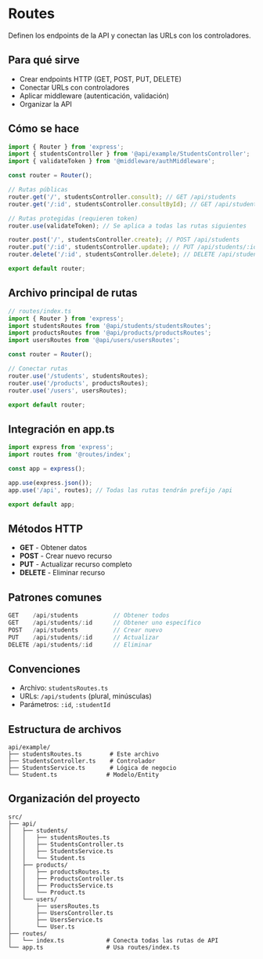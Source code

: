 # Routes

Definen los endpoints de la API y conectan las URLs con los controladores.

## Para qué sirve

- Crear endpoints HTTP (GET, POST, PUT, DELETE)
- Conectar URLs con controladores
- Aplicar middleware (autenticación, validación)
- Organizar la API

## Cómo se hace

```typescript
import { Router } from 'express';
import { studentsController } from '@api/example/StudentsController';
import { validateToken } from '@middleware/authMiddleware';

const router = Router();

// Rutas públicas
router.get('/', studentsController.consult); // GET /api/students
router.get('/:id', studentsController.consultById); // GET /api/students/:id

// Rutas protegidas (requieren token)
router.use(validateToken); // Se aplica a todas las rutas siguientes

router.post('/', studentsController.create); // POST /api/students
router.put('/:id', studentsController.update); // PUT /api/students/:id
router.delete('/:id', studentsController.delete); // DELETE /api/students/:id

export default router;
```

## Archivo principal de rutas

```typescript
// routes/index.ts
import { Router } from 'express';
import studentsRoutes from '@api/students/studentsRoutes';
import productsRoutes from '@api/products/productsRoutes';
import usersRoutes from '@api/users/usersRoutes';

const router = Router();

// Conectar rutas
router.use('/students', studentsRoutes);
router.use('/products', productsRoutes);
router.use('/users', usersRoutes);

export default router;
```

## Integración en app.ts

```typescript
import express from 'express';
import routes from '@routes/index';

const app = express();

app.use(express.json());
app.use('/api', routes); // Todas las rutas tendrán prefijo /api

export default app;
```

## Métodos HTTP

- **GET** - Obtener datos
- **POST** - Crear nuevo recurso
- **PUT** - Actualizar recurso completo
- **DELETE** - Eliminar recurso

## Patrones comunes

```typescript
GET    /api/students          // Obtener todos
GET    /api/students/:id      // Obtener uno específico
POST   /api/students          // Crear nuevo
PUT    /api/students/:id      // Actualizar
DELETE /api/students/:id      // Eliminar
```

## Convenciones

- Archivo: `studentsRoutes.ts`
- URLs: `/api/students` (plural, minúsculas)
- Parámetros: `:id`, `:studentId`

## Estructura de archivos

```
api/example/
├── studentsRoutes.ts        # Este archivo
├── StudentsController.ts    # Controlador
├── StudentsService.ts       # Lógica de negocio
└── Student.ts              # Modelo/Entity
```

## Organización del proyecto

```
src/
├── api/
│   ├── students/
│   │   ├── studentsRoutes.ts
│   │   ├── StudentsController.ts
│   │   ├── StudentsService.ts
│   │   └── Student.ts
│   ├── products/
│   │   ├── productsRoutes.ts
│   │   ├── ProductsController.ts
│   │   ├── ProductsService.ts
│   │   └── Product.ts
│   └── users/
│       ├── usersRoutes.ts
│       ├── UsersController.ts
│       ├── UsersService.ts
│       └── User.ts
├── routes/
│   └── index.ts            # Conecta todas las rutas de API
└── app.ts                  # Usa routes/index.ts
```

